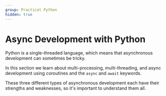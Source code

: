 ```yaml
---
group: Practical Python
hidden: true
---
```

# Async Development with Python

Python is a single-threaded language, which means that asynchronous development can sometimes be tricky.

In this section we learn about multi-processing, multi-threading, and async development using coroutines and the `async` and `await` keywords.

These three different types of asynchronous development each have their strengths and weaknesses, so it's important to understand them all.